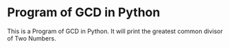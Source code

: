 # Program of GCD in Python

This is a Program of GCD in Python.
It will print the greatest common divisor of Two Numbers.

